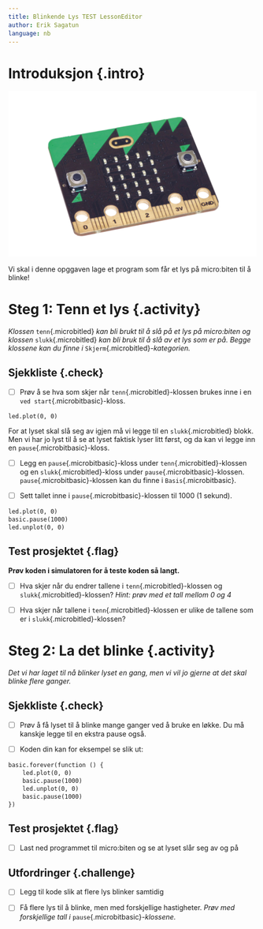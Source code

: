 ```yaml
---
title: Blinkende Lys TEST LessonEditor
author: Erik Sagatun
language: nb
---
```

# Introduksjon {.intro}

![Bildebeskrivelse](./pngegg.png)

Vi skal i denne opggaven lage et program som får et lys på micro:biten til å
blinke!


# Steg 1: Tenn et lys {.activity}

*Klossen* `tenn`{.microbitled} *kan bli brukt til å slå på et lys på micro:biten
og klossen* `slukk`{.microbitled} *kan bli bruk til å slå av et lys som er på.
Begge klossene kan du finne i* `Skjerm`{.microbitled}*-kategorien.*

## Sjekkliste {.check}

- [ ] Prøv å se hva som skjer når `tenn`{.microbitled}-klossen brukes inne i en
`ved start`{.microbitbasic}-kloss.

```microbit
led.plot(0, 0)
```

For at lyset skal slå seg av igjen må vi legge til en `slukk`{.microbitled}
blokk. Men vi har jo lyst til å se at lyset faktisk lyser litt først, og da kan
vi legge inn en `pause`{.microbitbasic}-kloss.

- [ ] Legg en `pause`{.microbitbasic}-kloss under `tenn`{.microbitled}-klossen
  og en `slukk`{.microbitled}-kloss under `pause`{.microbitbasic}-klossen.
  `pause`{.microbitbasic}-klossen kan du finne i `Basis`{.microbitbasic}.

- [ ] Sett tallet inne i `pause`{.microbitbasic}-klossen til 1000 (1 sekund).

```microbit
led.plot(0, 0)
basic.pause(1000)
led.unplot(0, 0)
```

## Test prosjektet {.flag}

__Prøv koden i simulatoren for å teste koden så langt.__

- [ ] Hva skjer når du endrer tallene i `tenn`{.microbitled}-klossen og `slukk`{.microbitled}-klossen?
  *Hint: prøv med et tall mellom 0 og 4*

- [ ] Hva skjer når tallene i `tenn`{.microbitled}-klossen er ulike de tallene
  som er i `slukk`{.microbitled}-klossen?


# Steg 2: La det blinke {.activity}

*Det vi har laget til nå blinker lyset en gang, men vi vil jo gjerne at det skal
blinke flere ganger.*

## Sjekkliste {.check}

- [ ] Prøv å få lyset til å blinke mange ganger ved å bruke en løkke. Du må
  kanskje legge til en ekstra pause også.

- [ ] Koden din kan for eksempel se slik ut:

```microbit
basic.forever(function () {
    led.plot(0, 0)
    basic.pause(1000)
    led.unplot(0, 0)
    basic.pause(1000)
})
```

## Test prosjektet {.flag}

- [ ] Last ned programmet til micro:biten og se at lyset slår seg av og på

## Utfordringer {.challenge}

- [ ] Legg til kode slik at flere lys blinker samtidig

- [ ] Få flere lys til å blinke, men med forskjellige hastigheter.
  *Prøv med forskjellige tall i* `pause`{.microbitbasic}*-klossene.*